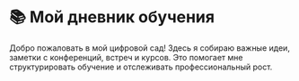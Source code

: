 # 📚 Мой дневник обучения
Добро пожаловать в мой цифровой сад! Здесь я собираю важные идеи, заметки с конференций, встреч и курсов. Это помогает мне структурировать обучение и отслеживать профессиональный рост.
